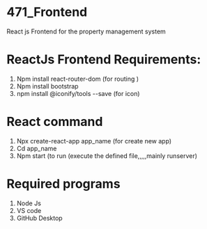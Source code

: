# 471_Frontend
React js Frontend for the property management system

# ReactJs Frontend Requirements:
 
   1. Npm install react-router-dom (for routing )
   2. Npm install bootstrap
   3. npm install @iconify/tools --save (for icon)

# React command
 1. Npx create-react-app app_name (for create  new app)
 2. Cd app_name
 3. Npm start  (to run (execute the defined file,,,,,mainly runserver)

# Required programs
  1. Node Js
  2. VS code
  3. GitHub Desktop
